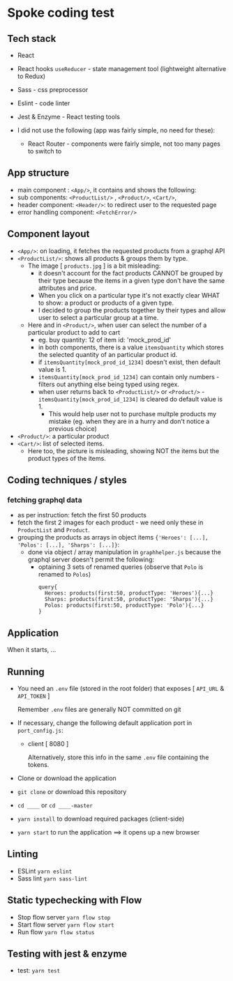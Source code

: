 # Spoke coding test

## Tech stack

- React
- React hooks `useReducer` - state management tool (lightweight alternative to Redux)
- Sass - css preprocessor
- Eslint - code linter
- Jest & Enzyme - React testing tools

- I did not use the following (app was fairly simple, no need for these):
  - React Router - components were fairly simple, not too many pages to switch to

## App structure

- main component : ```<App/>```, it contains and shows the following:
- sub components: ```<ProductList/>``` , ```<Product/>```, ```<Cart/>```,
- header component: `<Header/>`: to redirect user to the requested page
- error handling component: `<FetchError/>`

## Component layout
- `<App/>`: on loading, it fetches the requested products from a graphql API
- `<ProductList/>`: shows all products & groups them by type. 
  - The image [ `products.jpg` ] is a bit misleading:
    - it doesn't account for the fact products CANNOT be grouped by their type because the items in a given type don't have the same attributes and price.
    - When you click on a particular type it's not exactly clear WHAT to show: a product or products of a given type.
    - I decided to group the products together by their types and allow user to select a particular group at a time.
  - Here and in `<Product/>`, when user can select the number of a particular product to add to cart
    - eg. buy quantity: 12 of item id: 'mock_prod_id'
    - in both components, there is a value `itemsQuantity` which stores the selected quantity of an particular product id.
    - if `itemsQuantity[mock_prod_id_1234]` doesn't exist, then default value is 1.
    - `itemsQuantity[mock_prod_id_1234]` can contain only numbers - filters out anything else being typed using regex.
    - when user returns back to `<ProductList/>` or `<Product/>` - `itemsQuantity[mock_prod_id_1234]` is cleared do default value is 1.
      - This would help user not to purchase multple products my mistake (eg. when they are in a hurry and don't notice a previous choice)
- `<Product/>`: a particular product
- `<Cart/>`: list of selected items.
  - Here too, the picture is misleading, showing NOT the items but the product types of the items.

## Coding techniques / styles

  ### fetching graphql data
  - as per instruction: fetch the first 50 products
  - fetch the first 2 images for each product - we need only these in `ProductList` and `Product`.
  - grouping the products as arrays in object items `{'Heroes': [...], 'Polos': [...], 'Sharps': [...]}`:
    - done via object / array manipulation in `graphhelper.js` because the graphql server doesn't permit the following:
        - optaining 3 sets of renamed queries (observe that `Polo` is renamed to `Polos`)
          ```
          query{
            Heroes: products(first:50, productType: 'Heroes'){...}
            Sharps: products(first:50, productType: 'Sharps'){...}
            Polos: products(first:50, productType: 'Polo'){...}
          }
          ```


## Application

When it starts, ...

## Running

- You need an `.env` file (stored in the root folder) that exposes [ `API_URL` & `API_TOKEN` ]
  
    Remember `.env` files are generally NOT committed on git 

- If necessary, change the following default application port in `port_config.js`:
  - client [ 8080 ]
    
    Alternatively, store this info in the same `.env` file containing the tokens.
    

- Clone or download the application
- ```git clone``` or download this repository
- ```cd ____``` or ```cd ____-master```
- ```yarn install``` to download required packages (client-side)
- ```yarn start``` to run the application ==> it opens up a new browser


## Linting

- ESLint `yarn eslint`
- Sass lint `yarn sass-lint`


## Static typechecking with Flow

- Stop flow server `yarn flow stop`
- Start flow server `yarn flow start`
- Run flow `yarn flow status`


## Testing with jest & enzyme

- test: `yarn test`
